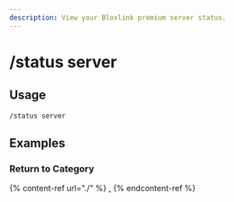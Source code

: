 ```yaml
---
description: View your Bloxlink premium server status.
---
```


# /status server

## Usage

```
/status server
```

## Examples

### Return to Category

{% content-ref url="./" %}
[.](./)
{% endcontent-ref %}
